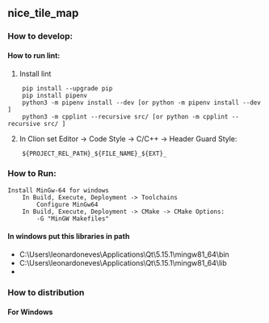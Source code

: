 ## nice_tile_map

### How to develop:
#### How to run lint:
1. Install lint
```
    pip install --upgrade pip
    pip install pipenv
    python3 -m pipenv install --dev [or python -m pipenv install --dev ]
    python3 -m cpplint --recursive src/ [or python -m cpplint --recursive src/ ]
```
2. In Clion set Editor -> Code Style -> C/C++ -> Header Guard Style:
```
    ${PROJECT_REL_PATH}_${FILE_NAME}_${EXT}_
```


### How to Run:
```
Install MinGw-64 for windows
    In Build, Execute, Deployment -> Toolchains
        Configure MinGw64
    In Build, Execute, Deployment -> CMake -> CMake Options:
        -G "MinGW Makefiles"
```

#### In windows put this libraries in path
- C:\Users\leonardoneves\Applications\Qt\5.15.1\mingw81_64\bin
- C:\Users\leonardoneves\Applications\Qt\5.15.1\mingw81_64\lib
- 

### How to distribution

#### For Windows
```

```
